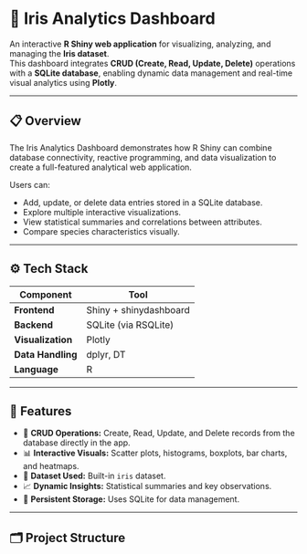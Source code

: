 # 🌸 Iris Analytics Dashboard

An interactive **R Shiny web application** for visualizing, analyzing, and managing the **Iris dataset**.  
This dashboard integrates **CRUD (Create, Read, Update, Delete)** operations with a **SQLite database**, enabling dynamic data management and real-time visual analytics using **Plotly**.

---

## 📋 Overview
The Iris Analytics Dashboard demonstrates how R Shiny can combine database connectivity, reactive programming, and data visualization to create a full-featured analytical web application.

Users can:
- Add, update, or delete data entries stored in a SQLite database.
- Explore multiple interactive visualizations.
- View statistical summaries and correlations between attributes.
- Compare species characteristics visually.

---

## ⚙️ Tech Stack
| Component | Tool |
|------------|------|
| **Frontend** | Shiny + shinydashboard |
| **Backend** | SQLite (via RSQLite) |
| **Visualization** | Plotly |
| **Data Handling** | dplyr, DT |
| **Language** | R |

---

## 🧠 Features
- 🧮 **CRUD Operations:** Create, Read, Update, and Delete records from the database directly in the app.  
- 📊 **Interactive Visuals:** Scatter plots, histograms, boxplots, bar charts, and heatmaps.  
- 🧬 **Dataset Used:** Built-in `iris` dataset.  
- 📈 **Dynamic Insights:** Statistical summaries and key observations.  
- 💾 **Persistent Storage:** Uses SQLite for data management.  

---

## 🗂️ Project Structure
